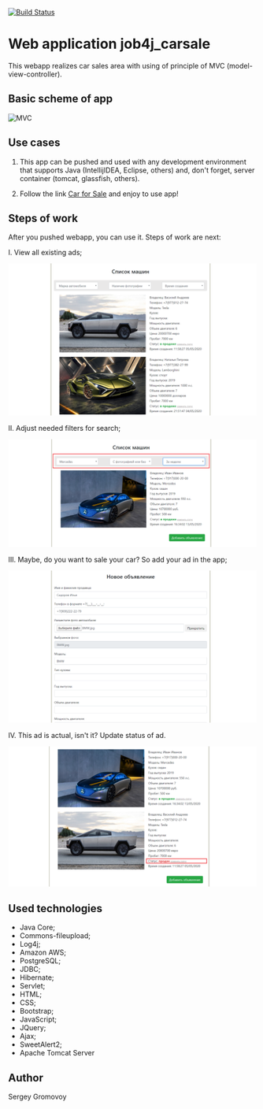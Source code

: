 [![Build Status](https://travis-ci.com/Sir-Hedgehog/job4j_carsale.svg?branch=master)](https://travis-ci.org/Sir-Hedgehog/job4j_carsale)

# Web application job4j_carsale

This webapp realizes car sales area with using of principle of MVC (model-view-controller).

## Basic scheme of app
![MVC](https://javabeat.net/wp-content/uploads/2014/02/model-1-arch.jpg)

## Use cases
1) This app can be pushed and used with any development environment that supports Java (IntellijIDEA, Eclipse, others) and, don't forget, server container (tomcat, glassfish, others).

2) Follow the link [Car for Sale](https://car4sale.herokuapp.com "car4sale") and enjoy to use app!

## Steps of work
After you pushed webapp, you can use it. Steps of work are next:

I. View all existing ads;

![ExistingAds](https://github.com/Sir-Hedgehog/job4j_carsale/blob/master/src/main/resources/screenshots/existingAds.PNG)

II. Adjust needed filters for search;

![Filters](https://github.com/Sir-Hedgehog/job4j_carsale/blob/master/src/main/resources/screenshots/filters.PNG)

III. Maybe, do you want to sale your car? So add your ad in the app;

![NewAdd](https://github.com/Sir-Hedgehog/job4j_carsale/blob/master/src/main/resources/screenshots/newAd.PNG)

IV. This ad is actual, isn't it? Update status of ad. 

![Status](https://github.com/Sir-Hedgehog/job4j_carsale/blob/master/src/main/resources/screenshots/status.PNG)

## Used technologies
* Java Core;
* Commons-fileupload;
* Log4j;
* Amazon AWS;
* PostgreSQL;
* JDBC;
* Hibernate;
* Servlet;
* HTML;
* CSS;
* Bootstrap;
* JavaScript;
* JQuery;
* Ajax;
* SweetAlert2;
* Apache Tomcat Server

## Author
Sergey Gromovoy